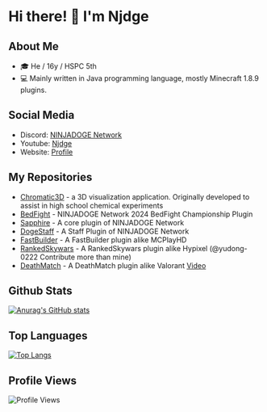 # Hi there! 👋 I'm Njdge

## About Me
- 🎓 He / 16y / HSPC 5th
- 💻 Mainly written in Java programming language, mostly Minecraft 1.8.9 plugins.

## Social Media
- Discord: [NINJADOGE Network](dsc.gg/ninja-network)
- Youtube: [Njdge](https://www.youtube.com/@Njdge)
- Website: [Profile](https://ninjadoge.me)

## My Repositories
- [Chromatic3D](https://github.com/Njdgee/Chromatic3D) - a 3D visualization application. Originally developed to assist in high school chemical experiments
- [BedFight](https://github.com/Njdgee/BedFight) - NINJADOGE Network 2024 BedFight Championship Plugin
- [Sapphire](https://github.com/Njdgee/Sapphire) - A core plugin of NINJADOGE Network
- [DogeStaff](https://github.com/Njdgee/DogeStaff) - A Staff Plugin of NINJADOGE Network
- [FastBuilder](https://github.com/Njdgee/FastBuilder) - A FastBuilder plugin alike MCPlayHD
- [RankedSkywars](https://github.com/Njdgee/RankedSkywars) - A RankedSkywars plugin alike Hypixel (@yudong-0222 Contribute more than mine)
- [DeathMatch](https://github.com/Njdgee/DeathMatch) - A DeathMatch plugin alike Valorant [Video](https://www.youtube.com/watch?v=4VY3bkgJFX8)

## Github Stats
[![Anurag's GitHub stats](https://github-readme-stats.vercel.app/api?username=Njdgee&show_icons=true&theme=vue-dark)](https://github.com/anuraghazra/github-readme-stats)

## Top Languages
[![Top Langs](https://github-readme-stats.vercel.app/api/top-langs/?username=Njdgee&layout=compact&theme=vue-dark)](https://github.com/anuraghazra/github-readme-stats)

## Profile Views
![Profile Views](https://komarev.com/ghpvc/?username=Njdgee&color=green)

